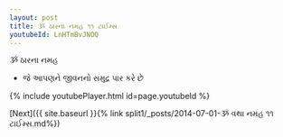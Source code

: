 ```yaml
---
layout: post
title: ૐ ઠારના નમહ ૧૧ ટાઈમ્સ
youtubeId: LnHTmBvJNOQ
---
```

 
 
 ૐ ઠારના નમહ  
 
 -  જે આપણને જીવનનો સમુદ્ર પાર કરે છે 
 
  
 
  
 
 
 
 
 
 


{% include youtubePlayer.html id=page.youtubeId %}
 
[Next]({{ site.baseurl }}{% link  split1/_posts/2014-07-01-ૐ વથા નમહ ૧૧ ટાઈમ્સ.md%})
 

